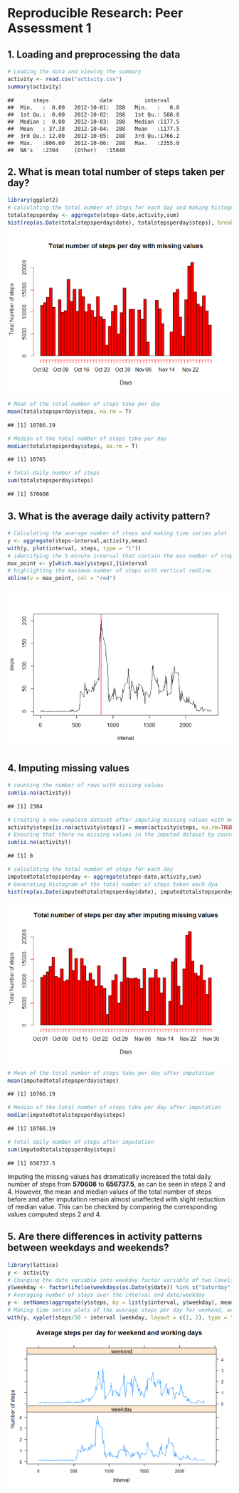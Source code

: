 # Reproducible Research: Peer Assessment 1


## 1. Loading and preprocessing the data

```r
# Loading the data and viewing the summary
activity <- read.csv("activity.csv")
summary(activity)
```

```
##      steps                date          interval     
##  Min.   :  0.00   2012-10-01:  288   Min.   :   0.0  
##  1st Qu.:  0.00   2012-10-02:  288   1st Qu.: 588.8  
##  Median :  0.00   2012-10-03:  288   Median :1177.5  
##  Mean   : 37.38   2012-10-04:  288   Mean   :1177.5  
##  3rd Qu.: 12.00   2012-10-05:  288   3rd Qu.:1766.2  
##  Max.   :806.00   2012-10-06:  288   Max.   :2355.0  
##  NA's   :2304     (Other)   :15840
```


## 2. What is mean total number of steps taken per day?

```r
library(ggplot2)
# calculating the total number of steps for each day and making histogram of it.
totalstepsperday <- aggregate(steps~date,activity,sum)
hist(rep(as.Date(totalstepsperday$date), totalstepsperday$steps), breaks = length(totalstepsperday$date), freq = T, col = "red", xlab = "Days", ylab = "Total Number of steps", main = "Total number of steps per day with missing values")
```

![](PA1_template_files/figure-html/Totalstepsperday-1.png)<!-- -->

```r
# Mean of the total number of steps take per day
mean(totalstepsperday$steps, na.rm = T)
```

```
## [1] 10766.19
```

```r
# Median of the total number of steps take per day
median(totalstepsperday$steps, na.rm = T)
```

```
## [1] 10765
```

```r
# Total daily number of steps
sum(totalstepsperday$steps)
```

```
## [1] 570608
```


## 3. What is the average daily activity pattern?

```r
# Calculating the average number of steps and making time series plot
y <- aggregate(steps~interval,activity,mean)
with(y, plot(interval, steps, type = "l"))
# identifying the 5-minute interval that contain the max number of steps
max_point <- y[which.max(y$steps),]$interval
# highlighting the maximum number of steps with vertical redline
abline(v = max_point, col = "red")
```

![](PA1_template_files/figure-html/Activitypattern-1.png)<!-- -->

## 4. Imputing missing values

```r
# counting the number of rows with missing values
sum(is.na(activity))
```

```
## [1] 2304
```

```r
# Creating a new complete dataset after imputing missing values with means 
activity$steps[is.na(activity$steps)] = mean(activity$steps, na.rm=TRUE)
# Ensuring that there no missing values in the imputed dataset by counting NA values.
sum(is.na(activity))
```

```
## [1] 0
```

```r
# calculating the total number of steps for each day
imputedtotalstepsperday <- aggregate(steps~date,activity,sum)
# Generating histogram of the total number of steps taken each dya
hist(rep(as.Date(imputedtotalstepsperday$date), imputedtotalstepsperday$steps), breaks = length(imputedtotalstepsperday$date), freq = T, col = "red", xlab = "Days", ylab = "Total Number of steps", main = "Total number of steps per day after imputing missing values")
```

![](PA1_template_files/figure-html/ImputingNAvalues-1.png)<!-- -->

```r
# Mean of the total number of steps take per day after imputation
mean(imputedtotalstepsperday$steps)
```

```
## [1] 10766.19
```

```r
# Median of the total number of steps take per day after imputation
median(imputedtotalstepsperday$steps)
```

```
## [1] 10766.19
```

```r
# total daily number of steps after imputation
sum(imputedtotalstepsperday$steps)
```

```
## [1] 656737.5
```
Imputing the missing values has dramatically increased the total daily number of steps from **570608** to **656737.5**, as can be seen in steps 2 and 4. However, the mean and median values of the total number of steps before and after imputation remain almost unaffected with slight reduction of median value. This can be checked by comparing the corresponding values computed steps 2 and 4.

## 5. Are there differences in activity patterns between weekdays and weekends?

```r
library(lattice)
y <- activity
# Changing the date variable into weekday factor variable of two lavels: weekend & weekday
y$weekday <- factor(ifelse(weekdays(as.Date(y$date)) %in% c("Saturday", "Sunday"), "weekend", "weekday"))
# Averaging number of steps over the interval and date/weekday
y <- setNames(aggregate(y$steps, by = list(y$interval, y$weekday), mean), c("interval", "weekday", "steps"))
# Making time series plots of the average steps per day for weekend, weekday days 
with(y, xyplot(steps/50 ~ interval |weekday, layout = c(1, 2), type = "l", xlab = "Interval", ylab = "Number of steps", main = "Average steps per day for weekend and working days"))
```

![](PA1_template_files/figure-html/weekdays_weekends_actvitypatterns-1.png)<!-- -->
